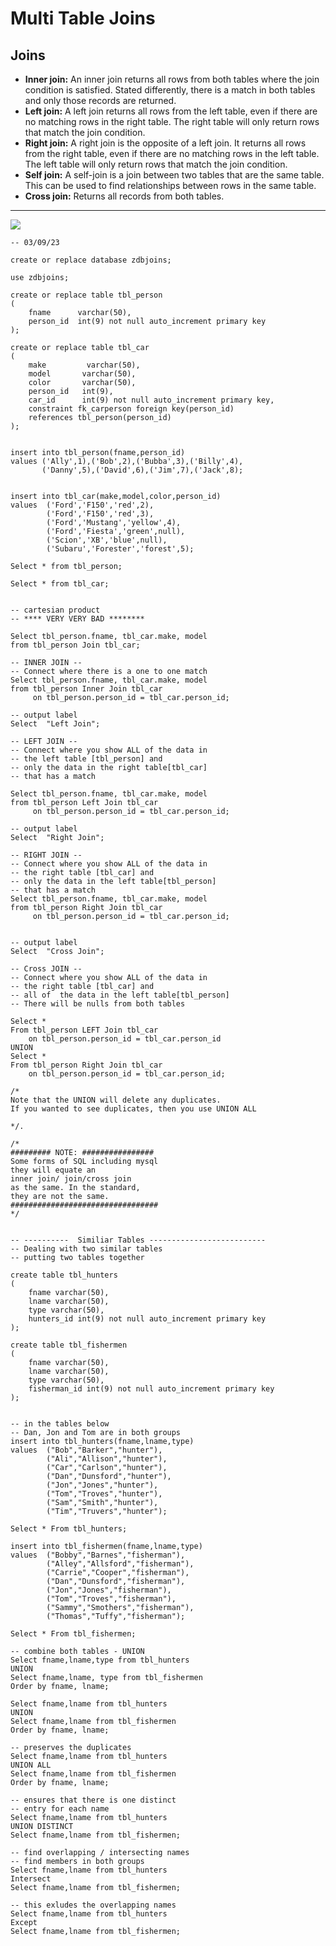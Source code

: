 # Multi Table Joins



## Joins

- **Inner join:** An inner join returns all rows from both tables where the join condition is satisfied. Stated differently, there is a match in both tables and only those records are returned.
- **Left join:** A left join returns all rows from the left table, even if there are no matching rows in the right table. The right table will only return rows that match the join condition.
- **Right join:** A right join is the opposite of a left join. It returns all rows from the right table, even if there are no matching rows in the left table. The left table will only return rows that match the join condition.
- **Self join:** A self-join is a join between two tables that are the same table. This can be used to find relationships between rows in the same table.
- **Cross join:** Returns all records from both tables.



---

![](SQL_Joins.png)

```mysql
-- 03/09/23

create or replace database zdbjoins;

use zdbjoins;

create or replace table tbl_person
(
    fname      varchar(50),
    person_id  int(9) not null auto_increment primary key
);

create or replace table tbl_car
(
    make 	     varchar(50),
    model       varchar(50),
    color       varchar(50),
    person_id   int(9),
    car_id      int(9) not null auto_increment primary key,
    constraint fk_carperson foreign key(person_id) 
    references tbl_person(person_id)
);


insert into tbl_person(fname,person_id)
values ('Ally',1),('Bob',2),('Bubba',3),('Billy',4),
       ('Danny',5),('David',6),('Jim',7),('Jack',8);


insert into tbl_car(make,model,color,person_id) 
values  ('Ford','F150','red',2),
        ('Ford','F150','red',3),
        ('Ford','Mustang','yellow',4),
        ('Ford','Fiesta','green',null),
        ('Scion','XB','blue',null),
        ('Subaru','Forester','forest',5);

Select * from tbl_person;

Select * from tbl_car;


-- cartesian product
-- **** VERY VERY BAD ********

Select tbl_person.fname, tbl_car.make, model
from tbl_person Join tbl_car;

-- INNER JOIN --
-- Connect where there is a one to one match
Select tbl_person.fname, tbl_car.make, model
from tbl_person Inner Join tbl_car
     on tbl_person.person_id = tbl_car.person_id;

-- output label
Select  "Left Join";

-- LEFT JOIN --
-- Connect where you show ALL of the data in 
-- the left table [tbl_person] and 
-- only the data in the right table[tbl_car]
-- that has a match

Select tbl_person.fname, tbl_car.make, model
from tbl_person Left Join tbl_car
     on tbl_person.person_id = tbl_car.person_id;

-- output label
Select  "Right Join";

-- RIGHT JOIN --
-- Connect where you show ALL of the data in 
-- the right table [tbl_car] and 
-- only the data in the left table[tbl_person]
-- that has a match
Select tbl_person.fname, tbl_car.make, model
from tbl_person Right Join tbl_car
     on tbl_person.person_id = tbl_car.person_id;


-- output label
Select  "Cross Join";

-- Cross JOIN --
-- Connect where you show ALL of the data in 
-- the right table [tbl_car] and 
-- all of  the data in the left table[tbl_person]
-- There will be nulls from both tables

Select * 
From tbl_person LEFT Join tbl_car
    on tbl_person.person_id = tbl_car.person_id 
UNION
Select *
From tbl_person Right Join tbl_car
    on tbl_person.person_id = tbl_car.person_id;

/*
Note that the UNION will delete any duplicates.
If you wanted to see duplicates, then you use UNION ALL

*/.

/*
######### NOTE: ################
Some forms of SQL including mysql
they will equate an 
inner join/ join/cross join
as the same. In the standard, 
they are not the same.
#################################
*/


-- ----------  Similiar Tables --------------------------
-- Dealing with two similar tables
-- putting two tables together

create table tbl_hunters
(
    fname varchar(50),
    lname varchar(50),
    type varchar(50),
    hunters_id int(9) not null auto_increment primary key
); 

create table tbl_fishermen
(
    fname varchar(50),
    lname varchar(50),
    type varchar(50),
    fisherman_id int(9) not null auto_increment primary key
);


-- in the tables below
-- Dan, Jon and Tom are in both groups
insert into tbl_hunters(fname,lname,type)
values  ("Bob","Barker","hunter"),
        ("Ali","Allison","hunter"),
        ("Car","Carlson","hunter"),
        ("Dan","Dunsford","hunter"),
        ("Jon","Jones","hunter"),
        ("Tom","Troves","hunter"),
        ("Sam","Smith","hunter"),
        ("Tim","Truvers","hunter");

Select * From tbl_hunters;

insert into tbl_fishermen(fname,lname,type)
values  ("Bobby","Barnes","fisherman"),
        ("Alley","Allsford","fisherman"),
        ("Carrie","Cooper","fisherman"),
        ("Dan","Dunsford","fisherman"),
        ("Jon","Jones","fisherman"),
        ("Tom","Troves","fisherman"),
        ("Sammy","Smothers","fisherman"),
        ("Thomas","Tuffy","fisherman");
        
Select * From tbl_fishermen;

-- combine both tables - UNION
Select fname,lname,type from tbl_hunters 
UNION
Select fname,lname, type from tbl_fishermen 
Order by fname, lname;

Select fname,lname from tbl_hunters 
UNION 
Select fname,lname from tbl_fishermen 
Order by fname, lname;

-- preserves the duplicates
Select fname,lname from tbl_hunters 
UNION ALL 
Select fname,lname from tbl_fishermen 
Order by fname, lname;

-- ensures that there is one distinct
-- entry for each name
Select fname,lname from tbl_hunters 
UNION DISTINCT 
Select fname,lname from tbl_fishermen;

-- find overlapping / intersecting names
-- find members in both groups
Select fname,lname from tbl_hunters 
Intersect
Select fname,lname from tbl_fishermen;

-- this exludes the overlapping names
Select fname,lname from tbl_hunters 
Except
Select fname,lname from tbl_fishermen;


```

